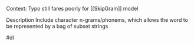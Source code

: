 Context: Typo still fares poorly for [[SkipGram]] model

Description
Include character n-grams/phonems, which allows the word to be represented by a bag of subset strings


#dl